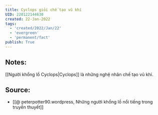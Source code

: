 ```yaml
---
title: Cyclops giỏi chế tạo vũ khí
UID: 220122144630
created: 22-Jan-2022
tags:
  - 'created/2022/Jan/22'
  - 'evergreen'
  - 'permanent/fact'
publish: True
---
```

## Notes:
[[Người khổng lồ Cyclops|Cyclops]] là những nghệ nhân chế tạo vũ khí.

## Source:
- [[@ peterpotter90.wordpress, Những người khổng lồ nổi tiếng trong truyền thuyết]]


